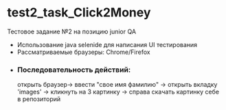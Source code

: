 # test2_task_Click2Money
Тестовое задание №2 на позицию junior QA

- Использование java selenide для написания UI тестирования
- Рассматриваемые браузеры: Chrome/Firefox <br>
- ### Последовательность действий:
    открыть браузер-> ввести "свое имя фамилию" -> открыть вкладку 'images' -> кликнуть на 3 картинку -> справа скачать картинку  себе в репозиторий
